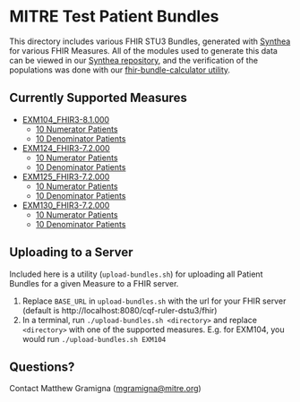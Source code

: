 # MITRE Test Patient Bundles

This directory includes various FHIR STU3 Bundles, generated with [Synthea](https://github.com/projecttacoma/synthea/) for various FHIR Measures. All of the modules used to generate this data can be viewed in our [Synthea repository](https://github.com/projecttacoma/synthea/), and the verification of the populations was done with our [fhir-bundle-calculator utility](https://github.com/projecttacoma/fhir-bundle-calculator/).

## Currently Supported Measures

* [EXM104_FHIR3-8.1.000](https://github.com/DBCG/connectathon/tree/master/fhir3/bundles/EXM104_FHIR3-8.1.000)
  * [10 Numerator Patients](https://github.com/DBCG/connectathon/tree/master/fhir3/supplemental-tests/EXM104/numerator)
  * [10 Denominator Patients](https://github.com/DBCG/connectathon/tree/master/fhir3/supplemental-tests/EXM104/denominator)
* [EXM124_FHIR3-7.2.000](https://github.com/DBCG/connectathon/tree/master/fhir3/bundles/EXM124_FHIR3-7.2.000)
  * [10 Numerator Patients](https://github.com/DBCG/connectathon/tree/master/fhir3/supplemental-tests/EXM124/numerator)
  * [10 Denominator Patients](https://github.com/DBCG/connectathon/tree/master/fhir3/supplemental-tests/EXM124/denominator)
* [EXM125_FHIR3-7.2.000](https://github.com/DBCG/connectathon/tree/master/fhir3/bundles/EXM125_FHIR3-7.2.000)
  * [10 Numerator Patients](https://github.com/DBCG/connectathon/tree/master/fhir3/supplemental-tests/EXM125/numerator)
  * [10 Denominator Patients](https://github.com/DBCG/connectathon/tree/master/fhir3/supplemental-tests/EXM125/denominator)
* [EXM130_FHIR3-7.2.000](https://github.com/DBCG/connectathon/tree/master/fhir3/bundles/EXM130_FHIR3-7.2.000)
  * [10 Numerator Patients](https://github.com/DBCG/connectathon/tree/master/fhir3/supplemental-tests/EXM130/numerator)
  * [10 Denominator Patients](https://github.com/DBCG/connectathon/tree/master/fhir3/supplemental-tests/EXM130/denominator)

## Uploading to a Server

Included here is a utility (`upload-bundles.sh`) for uploading all Patient Bundles for a given Measure to a FHIR server.

1. Replace `BASE_URL` in `upload-bundles.sh` with the url for your FHIR server (default is http://localhost:8080/cqf-ruler-dstu3/fhir)
2. In a terminal, run `./upload-bundles.sh <directory>` and replace `<directory>` with one of the supported measures. E.g. for EXM104, you would run `./upload-bundles.sh EXM104`

## Questions?

Contact Matthew Gramigna (mgramigna@mitre.org)
